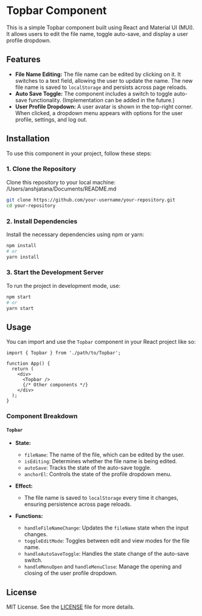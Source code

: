 # Topbar Component

This is a simple Topbar component built using React and Material UI (MUI). It allows users to edit the file name, toggle auto-save, and display a user profile dropdown.

## Features

- **File Name Editing:** The file name can be edited by clicking on it. It switches to a text field, allowing the user to update the name. The new file name is saved to `localStorage` and persists across page reloads.
- **Auto Save Toggle:** The component includes a switch to toggle auto-save functionality. (Implementation can be added in the future.)
- **User Profile Dropdown:** A user avatar is shown in the top-right corner. When clicked, a dropdown menu appears with options for the user profile, settings, and log out.

## Installation

To use this component in your project, follow these steps:

### 1. Clone the Repository

Clone this repository to your local machine:
/Users/anshjatana/Documents/README.md
```bash
git clone https://github.com/your-username/your-repository.git
cd your-repository
```

### 2. Install Dependencies

Install the necessary dependencies using npm or yarn:

```bash
npm install
# or
yarn install
```

### 3. Start the Development Server

To run the project in development mode, use:

```bash
npm start
# or
yarn start
```

## Usage

You can import and use the `Topbar` component in your React project like so:

```tsx
import { Topbar } from './path/to/Topbar';

function App() {
  return (
    <div>
      <Topbar />
      {/* Other components */}
    </div>
  );
}
```

### Component Breakdown

#### `Topbar`
- **State:**
  - `fileName`: The name of the file, which can be edited by the user.
  - `isEditing`: Determines whether the file name is being edited.
  - `autoSave`: Tracks the state of the auto-save toggle.
  - `anchorEl`: Controls the state of the profile dropdown menu.
  
- **Effect:**
  - The file name is saved to `localStorage` every time it changes, ensuring persistence across page reloads.

- **Functions:**
  - `handleFileNameChange`: Updates the `fileName` state when the input changes.
  - `toggleEditMode`: Toggles between edit and view modes for the file name.
  - `handleAutoSaveToggle`: Handles the state change of the auto-save switch.
  - `handleMenuOpen` and `handleMenuClose`: Manage the opening and closing of the user profile dropdown.

## License

MIT License. See the [LICENSE](LICENSE) file for more details.
